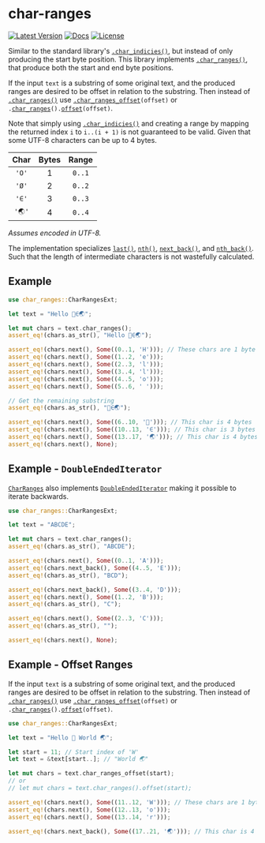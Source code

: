 # char-ranges

[![Latest Version](https://img.shields.io/crates/v/char-ranges.svg)](https://crates.io/crates/char-ranges)
[![Docs](https://docs.rs/char-ranges/badge.svg)](https://docs.rs/char-ranges)
[![License](https://img.shields.io/github/license/vallentin/char-ranges.svg)](https://github.com/vallentin/char-ranges)

Similar to the standard library's [`.char_indicies()`], but instead of only
producing the start byte position. This library implements [`.char_ranges()`],
that produce both the start and end byte positions.

If the input `text` is a substring of some original text, and the produced
ranges are desired to be offset in relation to the substring. Then instead
of [`.char_ranges()`] use <code>[.char_ranges_offset]\(offset)</code>
or <code>.[char_ranges]\().[offset]\(offset)</code>.

Note that simply using [`.char_indicies()`] and creating a range by mapping the
returned index `i` to `i..(i + 1)` is not guaranteed to be valid. Given that
some UTF-8 characters can be up to 4 bytes.

| Char  | Bytes | Range  |
| :---: | :---: | :----: |
| `'O'` |   1   | `0..1` |
| `'Ø'` |   2   | `0..2` |
| `'∈'` |   3   | `0..3` |
| `'🌏'` |   4   | `0..4` |

_Assumes encoded in UTF-8._

The implementation specializes [`last()`], [`nth()`], [`next_back()`],
and [`nth_back()`]. Such that the length of intermediate characters is
not wastefully calculated.

## Example

```rust
use char_ranges::CharRangesExt;

let text = "Hello 🗻∈🌏";

let mut chars = text.char_ranges();
assert_eq!(chars.as_str(), "Hello 🗻∈🌏");

assert_eq!(chars.next(), Some((0..1, 'H'))); // These chars are 1 byte
assert_eq!(chars.next(), Some((1..2, 'e')));
assert_eq!(chars.next(), Some((2..3, 'l')));
assert_eq!(chars.next(), Some((3..4, 'l')));
assert_eq!(chars.next(), Some((4..5, 'o')));
assert_eq!(chars.next(), Some((5..6, ' ')));

// Get the remaining substring
assert_eq!(chars.as_str(), "🗻∈🌏");

assert_eq!(chars.next(), Some((6..10, '🗻'))); // This char is 4 bytes
assert_eq!(chars.next(), Some((10..13, '∈'))); // This char is 3 bytes
assert_eq!(chars.next(), Some((13..17, '🌏'))); // This char is 4 bytes
assert_eq!(chars.next(), None);
```

## Example - `DoubleEndedIterator`

[`CharRanges`] also implements [`DoubleEndedIterator`] making it possible to iterate backwards.

```rust
use char_ranges::CharRangesExt;

let text = "ABCDE";

let mut chars = text.char_ranges();
assert_eq!(chars.as_str(), "ABCDE");

assert_eq!(chars.next(), Some((0..1, 'A')));
assert_eq!(chars.next_back(), Some((4..5, 'E')));
assert_eq!(chars.as_str(), "BCD");

assert_eq!(chars.next_back(), Some((3..4, 'D')));
assert_eq!(chars.next(), Some((1..2, 'B')));
assert_eq!(chars.as_str(), "C");

assert_eq!(chars.next(), Some((2..3, 'C')));
assert_eq!(chars.as_str(), "");

assert_eq!(chars.next(), None);
```

## Example - Offset Ranges

If the input `text` is a substring of some original text, and the produced
ranges are desired to be offset in relation to the substring. Then instead
of [`.char_ranges()`] use <code>[.char_ranges_offset]\(offset)</code>
or <code>.[char_ranges]\().[offset]\(offset)</code>.

```rust
use char_ranges::CharRangesExt;

let text = "Hello 👋 World 🌏";

let start = 11; // Start index of 'W'
let text = &text[start..]; // "World 🌏"

let mut chars = text.char_ranges_offset(start);
// or
// let mut chars = text.char_ranges().offset(start);

assert_eq!(chars.next(), Some((11..12, 'W'))); // These chars are 1 byte
assert_eq!(chars.next(), Some((12..13, 'o')));
assert_eq!(chars.next(), Some((13..14, 'r')));

assert_eq!(chars.next_back(), Some((17..21, '🌏'))); // This char is 4 bytes
```

[`.char_ranges()`]: https://docs.rs/char-ranges/*/char_ranges/trait.CharRangesExt.html#tymethod.char_ranges
[char_ranges]: https://docs.rs/char-ranges/*/char_ranges/trait.CharRangesExt.html#tymethod.char_ranges
[char_ranges()]: https://docs.rs/char-ranges/*/char_ranges/trait.CharRangesExt.html#tymethod.char_ranges
[.char_ranges_offset]: https://docs.rs/char-ranges/*/char_ranges/trait.CharRangesExt.html#tymethod.char_ranges_offset
[offset]: https://docs.rs/char-ranges/0.1.0/char_ranges/struct.CharRanges.html#method.offset
[`CharRanges`]: https://docs.rs/char-ranges/*/char_ranges/struct.CharRanges.html

[`.char_indicies()`]: https://doc.rust-lang.org/core/primitive.str.html#method.char_indices
[`DoubleEndedIterator`]: https://doc.rust-lang.org/core/iter/trait.DoubleEndedIterator.html

[`last()`]: https://doc.rust-lang.org/std/iter/trait.Iterator.html#method.last
[`nth()`]: https://doc.rust-lang.org/std/iter/trait.Iterator.html#method.nth
[`next_back()`]: https://doc.rust-lang.org/std/iter/trait.DoubleEndedIterator.html#tymethod.next_back
[`nth_back()`]: https://doc.rust-lang.org/std/iter/trait.DoubleEndedIterator.html#method.nth_back
